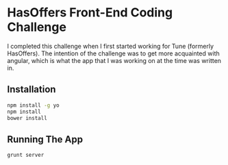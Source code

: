 # HasOffers Front-End Coding Challenge

I completed this challenge when I first started working for Tune (formerly HasOffers). The intention of the challenge was to get more acquainted with angular, which is what the app that I was working on at the time was written in.

## Installation

``` sh
npm install -g yo
npm install
bower install
```

## Running The App
``` sh
grunt server
```
